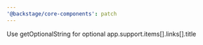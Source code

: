```yaml
---
'@backstage/core-components': patch
---
```


Use getOptionalString for optional app.support.items[].links[].title
